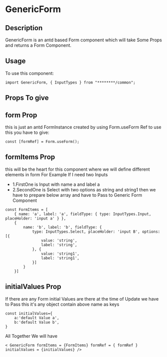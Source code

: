 # GenericForm

Description
------------
GenericForm is an antd based Form component which will take Some Props and returns a Form Component. 

Usage
------------

To use this component:

```import this as 
import GenericForm, { InputTypes } from "********/common";
```


Props To give
------------

form Prop
-----------
this is just an antd FormInstance created by using Form.useForm Ref to use this you have to give:

```console
const [formRef] = Form.useForm();
```
formItems Prop
----------------
this will be the heart for this component where we will define different elements in form
For Example If I need two Inputs 

- 1.FirstOne is Input with name a and label a
- 2.SecondOne is Select with two options as string and string1 then we have to prepare below array and have to Pass to Generic Form Component

```console
const FormItems = [
    { name: 'a', label: 'a', fieldType: { type: InputTypes.Input, placeHolder: 'input a' } },
    {
        name: 'b', label: 'b', fieldType: {
            type: InputTypes.Select, placeHolder: 'input B', options: [{
                value: 'string',
                label: 'string',
            }, {
                value: 'string1',
                label: 'string1',
            }]
        }
    }]
```
initialValues Prop
----------------
If there are any Form initial Values are there at the time of Update we have to Pass this it's any object contain above name as keys
```console
const initialValues={
    a:'default Value a',
    b:'default Value b',
}

```

All Together We will have
```console
< GenericForm formItems = {FormItems} formRef = { formRef } initialValues = {initialValues} />
```